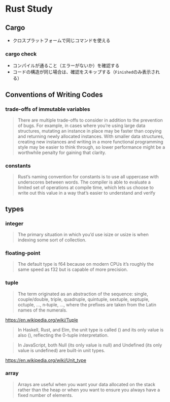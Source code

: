 # Rust Study

## Cargo

* クロスプラットフォームで同じコマンドを使える
### cargo check

* コンパイルが通ること（エラーがないか）を確認する
* コードの構造が同じ場合は、確認をスキップする（`Finished`のみ表示される）

## Conventions of Writing Codes
### trade-offs of immutable variables

> There are multiple trade-offs to consider in addition to the prevention of bugs. For example, in cases where you’re using large data structures, mutating an instance in place may be faster than copying and returning newly allocated instances. With smaller data structures, creating new instances and writing in a more functional programming style may be easier to think through, so lower performance might be a worthwhile penalty for gaining that clarity.

### constants

> Rust’s naming convention for constants is to use all uppercase with underscores between words. The compiler is able to evaluate a limited set of operations at compile time, which lets us choose to write out this value in a way that’s easier to understand and verify

## types

### integer

> The primary situation in which you’d use isize or usize is when indexing some sort of collection.

### floating-point

> The default type is f64 because on modern CPUs it’s roughly the same speed as f32 but is capable of more precision.

### tuple

> The term originated as an abstraction of the sequence: single, couple/double, triple, quadruple, quintuple, sextuple, septuple, octuple, ..., n‑tuple, ..., where the prefixes are taken from the Latin names of the numerals.

https://en.wikipedia.org/wiki/Tuple

> In Haskell, Rust, and Elm, the unit type is called () and its only value is also (), reflecting the 0-tuple interpretation.

> In JavaScript, both Null (its only value is null) and Undefined (its only value is undefined) are built-in unit types.

https://en.wikipedia.org/wiki/Unit_type

### array

> Arrays are useful when you want your data allocated on the stack rather than the heap or when you want to ensure you always have a fixed number of elements.
